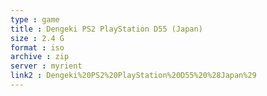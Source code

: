 ```yaml
---
type : game
title : Dengeki PS2 PlayStation D55 (Japan)
size : 2.4 G
format : iso
archive : zip
server : myrient
link2 : Dengeki%20PS2%20PlayStation%20D55%20%28Japan%29
---
```

